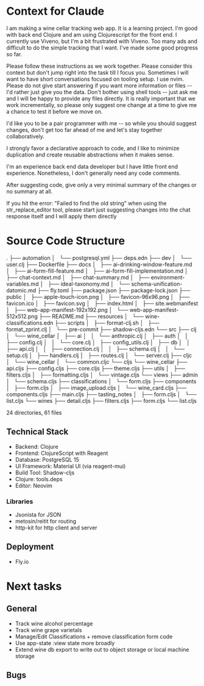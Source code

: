 # Context for Claude

I am making a wine cellar tracking web app. It is a learning project. I'm good
with back end Clojure and am using Clojurescript for the front end. I currently
use Viveno, but I'm a bit frustrated with Viveno. Too many ads and difficult to
do the simple tracking that I want. I've made some good progress so far.

Please follow these instructions as we work together. Please consider this
context but don't jump right into the task till I focus you. Sometimes I will
want to have short conversations focused on tooling setup. I use nvim. Please do
not give start answering if you want more information or files -- I'd rather
just give you the data.  Don't bother using shell tools -- just ask me and I
will be happy to provide any files directly.  It is really important that we
work incrementally, so please only suggest one change at a time to give me a
chance to test it before we move on.

I'd like you to be a pair programmer with me -- so while you should suggest
changes, don't get too far ahead of me and let's stay together collaboratively.

I strongly favor a declarative approach to code, and I like to minimize
duplication and create reusable abstractions when it makes sense.

I'm an experience back end data developer but I have little front end
experience.  Nonetheless, I don't generally need any code comments.

After suggesting code, give only a very minimal summary of the changes or no
summary at all.

If you hit the error: "Failed to find the old string" when using the
str_replace_editor tool, please start just suggesting changes into the chat
response itself and I will apply them directly


# Source Code Structure


.
├── automation
│   └── postgresql.yml
├── deps.edn
├── dev
│   └── user.clj
├── Dockerfile
├── docs
│   ├── ai-drinking-window-feature.md
│   ├── ai-form-fill-feature.md
│   ├── ai-form-fill-implementation.md
│   ├── chat-context.md
│   ├── chat-summary.md
│   ├── environment-variables.md
│   ├── ideal-taxonomy.md
│   └── schema-unification-datomic.md
├── fly.toml
├── package.json
├── package-lock.json
├── public
│   ├── apple-touch-icon.png
│   ├── favicon-96x96.png
│   ├── favicon.ico
│   ├── favicon.svg
│   ├── index.html
│   ├── site.webmanifest
│   ├── web-app-manifest-192x192.png
│   └── web-app-manifest-512x512.png
├── README.md
├── resources
│   └── wine-classifications.edn
├── scripts
│   ├── format-clj.sh
│   ├── format_zprint.clj
│   └── pre-commit
├── shadow-cljs.edn
└── src
    ├── clj
    │   └── wine_cellar
    │       ├── ai
    │       │   └── anthropic.clj
    │       ├── auth
    │       │   ├── config.clj
    │       │   └── core.clj
    │       ├── config_utils.clj
    │       ├── db
    │       │   ├── api.clj
    │       │   ├── connection.clj
    │       │   ├── schema.clj
    │       │   └── setup.clj
    │       ├── handlers.clj
    │       ├── routes.clj
    │       └── server.clj
    ├── cljc
    │   └── wine_cellar
    │       └── common.cljc
    └── cljs
        └── wine_cellar
            ├── api.cljs
            ├── config.cljs
            ├── core.cljs
            ├── theme.cljs
            ├── utils
            │   ├── filters.cljs
            │   ├── formatting.cljs
            │   └── vintage.cljs
            └── views
                ├── admin
                │   └── schema.cljs
                ├── classifications
                │   └── form.cljs
                ├── components
                │   ├── form.cljs
                │   ├── image_upload.cljs
                │   └── wine_card.cljs
                ├── components.cljs
                ├── main.cljs
                ├── tasting_notes
                │   ├── form.cljs
                │   └── list.cljs
                └── wines
                    ├── detail.cljs
                    ├── filters.cljs
                    ├── form.cljs
                    └── list.cljs

24 directories, 61 files

## Technical Stack
- Backend: Clojure
- Frontend: ClojureScript with Reagent
- Database: PostgreSQL 15
- UI Framework: Material UI (via reagent-mui)
- Build Tool: Shadow-cljs
- Clojure: tools.deps
- Editor: Neovim

### Libraries
- Jsonista for JSON
- metosin/reitit for routing
- http-kit for http client and server

## Deployment
- Fly.io

# Next tasks

## General

* Track wine alcohol percentage
* Track wine grape varietals
* Manage/Edit Classifications + remove classification form code
* Use app-state :view state more broadly
* Extend wine db export to write out to object storage or local machine storage

## Bugs
